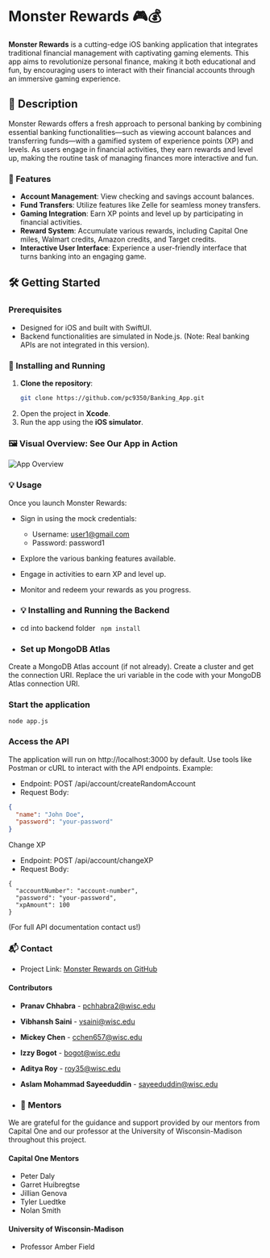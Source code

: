 # Monster Rewards 🎮💰

**Monster Rewards** is a cutting-edge iOS banking application that integrates traditional financial management with captivating gaming elements. This app aims to revolutionize personal finance, making it both educational and fun, by encouraging users to interact with their financial accounts through an immersive gaming experience.

## 🌟 Description

Monster Rewards offers a fresh approach to personal banking by combining essential banking functionalities—such as viewing account balances and transferring funds—with a gamified system of experience points (XP) and levels. As users engage in financial activities, they earn rewards and level up, making the routine task of managing finances more interactive and fun.

### 🚀 Features

- **Account Management**: View checking and savings account balances.
- **Fund Transfers**: Utilize features like Zelle for seamless money transfers.
- **Gaming Integration**: Earn XP points and level up by participating in financial activities.
- **Reward System**: Accumulate various rewards, including Capital One miles, Walmart credits, Amazon credits, and Target credits.
- **Interactive User Interface**: Experience a user-friendly interface that turns banking into an engaging game.

## 🛠 Getting Started

### Prerequisites

- Designed for iOS and built with SwiftUI.
- Backend functionalities are simulated in Node.js. (Note: Real banking APIs are not integrated in this version).

### 📲 Installing and Running

1. **Clone the repository**:
   ```bash
   git clone https://github.com/pc9350/Banking_App.git
2. Open the project in **Xcode**.
3. Run the app using the **iOS simulator**.

### 🖼️ Visual Overview: See Our App in Action

![App Overview](./Assets/Glimpse_of_app.gif)

### 💡 Usage
Once you launch Monster Rewards:
- Sign in using the mock credentials:
  - Username: user1@gmail.com
  - Password: password1
- Explore the various banking features available.
- Engage in activities to earn XP and level up.
- Monitor and redeem your rewards as you progress.

- ### 💡 Installing and Running the Backend 
- cd into backend folder
 ``` npm install```
- ### Set up MongoDB Atlas

Create a MongoDB Atlas account (if not already).
Create a cluster and get the connection URI.
Replace the uri variable in the code with your MongoDB Atlas connection URI.

### Start the application
```node app.js```

### Access the API
The application will run on http://localhost:3000 by default.
Use tools like Postman or cURL to interact with the API endpoints.
Example:
- Endpoint: POST /api/account/createRandomAccount
- Request Body:
```json
{
  "name": "John Doe",
  "password": "your-password"
}
```
Change XP
- Endpoint: POST /api/account/changeXP
- Request Body:
```
{
  "accountNumber": "account-number",
  "password": "your-password",
  "xpAmount": 100
}
```
(For full API documentation contact us!)


### 📬 Contact
- Project Link: [Monster Rewards on GitHub](https://github.com/pc9350/Banking_App)

#### Contributors
- **Pranav Chhabra** - pchhabra2@wisc.edu
- **Vibhansh Saini** - vsaini@wisc.edu
- **Mickey Chen** - cchen657@wisc.edu
- **Izzy Bogot** - bogot@wisc.edu
- **Aditya Roy** - roy35@wisc.edu
- **Aslam Mohammad Sayeeduddin** - sayeeduddin@wisc.edu

- ### 👥 Mentors

We are grateful for the guidance and support provided by our mentors from Capital One and our professor at the University of Wisconsin-Madison throughout this project.

#### Capital One Mentors
- Peter Daly
- Garret Huibregtse
- Jillian Genova
- Tyler Luedtke
- Nolan Smith

#### University of Wisconsin-Madison
- Professor Amber Field
